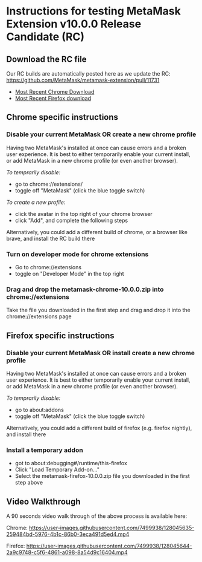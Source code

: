 # Instructions for testing MetaMask Extension v10.0.0 Release Candidate (RC)

## Download the RC file

Our RC builds are automatically posted here as we update the RC: https://github.com/MetaMask/metamask-extension/pull/11731

- [Most Recent Chrome Download](https://318555-42009758-gh.circle-artifacts.com/0/builds/metamask-chrome-10.0.0.zip)
- [Most Recent Firefox download](https://318555-42009758-gh.circle-artifacts.com/0/builds/metamask-firefox-10.0.0.zip)

## Chrome specific instructions

### Disable your current MetaMask OR create a new chrome profile

Having two MetaMask's installed at once can cause errors and a broken user experience. It is best to either temporarily enable your current install, or add MetaMask in a new chrome profile (or even another browser).

*To temprarily disable:*

- go to chrome://extensions/
- toggle off "MetaMask" (click the blue toggle switch)

*To create a new profile:*

- click the avatar in the top right of your chrome browser
- click "Add", and complete the following steps

Alternatively, you could add a different build of chrome, or a browser like brave, and install the RC build there

### Turn on developer mode for chrome extensions

- Go to chrome://extensions
- toggle on "Developer Mode" in the top right

### Drag and drop the metamask-chrome-10.0.0.zip into chrome://extensions

Take the file you downloaded in the first step and drag and drop it into the chrome://extensions page

## Firefox specific instructions

### Disable your current MetaMask OR install create a new chrome profile

Having two MetaMask's installed at once can cause errors and a broken user experience. It is best to either temporarily enable your current install, or add MetaMask in a new chrome profile (or even another browser).

*To temprarily disable:*

- go to about:addons
- toggle off "MetaMask" (click the blue toggle switch)

Alternatively, you could add a different build of firefox (e.g. firefox nightly), and install there

### Install a temporary addon

- got to about:debugging#/runtime/this-firefox
- Click "Load Temporary Add-on..."
- Select the metamask-firefox-10.0.0.zip file you downloaded in the first step above

## Video Walkthrough

A 90 seconds video walk through of the above process is available here:

Chrome:
https://user-images.githubusercontent.com/7499938/128045635-259484bd-5976-4b1c-86b0-3eca491d5ed4.mp4

Firefox:
https://user-images.githubusercontent.com/7499938/128045644-2a9c9748-c5f6-4861-a098-8a54d9c16404.mp4
